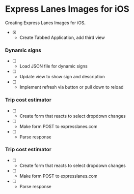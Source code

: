 # Express Lanes Images for iOS

Creating Express Lanes Images for iOS.

 - [x] - Create Tabbed Application, add third view

### Dynamic signs
 - [ ] - Load JSON file for dynamic signs
 - [ ] - Update view to show sign and description
 - [ ] - Implement refresh via button or pull down to reload

### Trip cost estimator
 - [ ] - Create form that reacts to select dropdown changes
 - [ ] - Make form POST to expresslanes.com
 - [ ] - Parse response

### Trip cost estimator
 - [ ] - Create form that reacts to select dropdown changes
 - [ ] - Make form POST to expresslanes.com
 - [ ] - Parse response

